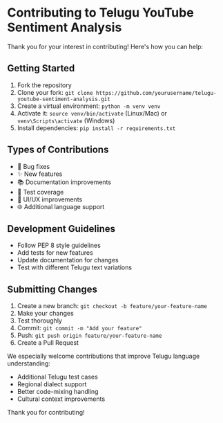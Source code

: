# Contributing to Telugu YouTube Sentiment Analysis

Thank you for your interest in contributing! Here's how you can help:

## Getting Started

1. Fork the repository
2. Clone your fork: `git clone https://github.com/yourusername/telugu-youtube-sentiment-analysis.git`
3. Create a virtual environment: `python -m venv venv`
4. Activate it: `source venv/bin/activate` (Linux/Mac) or `venv\Scripts\activate` (Windows)
5. Install dependencies: `pip install -r requirements.txt`

## Types of Contributions

- 🐛 Bug fixes
- ✨ New features
- 📚 Documentation improvements
- 🧪 Test coverage
- 🎨 UI/UX improvements
- 🌐 Additional language support

## Development Guidelines

- Follow PEP 8 style guidelines
- Add tests for new features
- Update documentation for changes
- Test with different Telugu text variations

## Submitting Changes

1. Create a new branch: `git checkout -b feature/your-feature-name`
2. Make your changes
3. Test thoroughly
4. Commit: `git commit -m "Add your feature"`
5. Push: `git push origin feature/your-feature-name`
6. Create a Pull Request


We especially welcome contributions that improve Telugu language understanding:
- Additional Telugu test cases
- Regional dialect support
- Better code-mixing handling
- Cultural context improvements

Thank you for contributing!
